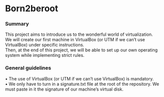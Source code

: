 # Born2beroot
### Summary
This project aims to introduce us to the wonderful world of virtualization.  
We will create our first machine in VirtualBox (or UTM if we can’t use VirtualBox) under specific instructions.  
Then, at the end of this project, we will be able to set up our own operating system while implementing strict rules.

### General guidelines
• The use of VirtualBox (or UTM if we can’t use VirtualBox) is mandatory.  
• We only have to turn in a signature.txt file at the root of the repository. We must paste in it the signature of our machine’s virtual disk.
